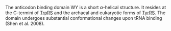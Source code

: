 The anticodon binding domain WY is a short $\alpha$-helical structure. It resides at the C-termini of [TrpRS](/class1/trp/) and the archaeal and eukaryotic forms of [TyrRS](/class1/tyr). The domain  undergoes substantial conformational changes upon tRNA binding (Shen et al. 2008).